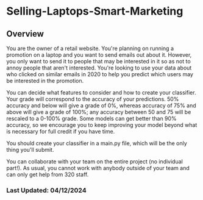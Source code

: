 # Selling-Laptops-Smart-Marketing

## Overview

You are the owner of a retail website. You're planning on running a promotion on a laptop and you want to send emails out about it. However, you only want to send it to people that may be interested in it so as not to annoy people that aren't interested. You're looking to use your data about who clicked on similar emails in 2020 to help you predict which users may be interested in the promotion.

You can decide what features to consider and how to create your classifier. Your grade will correspond to the accuracy of your predictions. 50% accuracy and below will give a grade of 0%, whereas accuracy of 75% and above will give a grade of 100%; any accuracy between 50 and 75 will be rescaled to a 0-100% grade. Some models can get better than 90% accuracy, so we encourage you to keep improving your model beyond what is necessary for full credit if you have time.

You should create your classifier in a main.py file, which will be the only thing you'll submit.

You can collaborate with your team on the entire project (no individual part!). As usual, you cannot work with anybody outside of your team and can only get help from 320 staff.

### Last Updated: 04/12/2024
